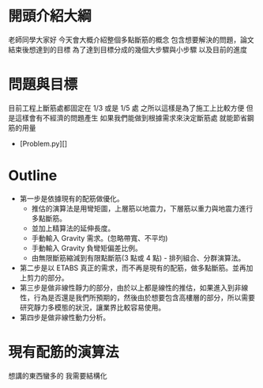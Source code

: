 # 開頭介紹大綱
老師同學大家好
今天會大概介紹整個多點斷筋的概念
包含想要解決的問題，論文結束後想達到的目標
為了達到目標分成的幾個大步驟與小步驟
以及目前的進度

# 問題與目標
目前工程上斷筋處都固定在 1/3 或是 1/5 處
之所以這樣是為了施工上比較方便
但是這樣會有不經濟的問題產生
如果我們能做到根據需求來決定斷筋處
就能節省鋼筋的用量
- [Problem.py][]

# Outline
- 第一步是依據現有的配筋做優化。
    - 推估的演算法是用彎矩圖，上層筋以地震力，下層筋以重力與地震力進行多點斷筋。
    - 並加上精算法的延伸長度。
    - 手動輸入 Gravity 需求。(忽略帶寬、不平均)
    - 手動輸入 Gravity 負彎矩偏差比例。
    - 由無限斷筋縮減到有限點斷筋(3 點或 4 點) - 排列組合、分群演算法。
- 第二步是以 ETABS 真正的需求，而不再是現有的配筋，做多點斷筋。並再加上剪力的部分。
- 第三步是做非線性靜力的部分，由於以上都是線性的推估，如果進入到非線性，行為是否還是我們所預期的，然後由於想要包含高樓層的部分，所以需要研究靜力多模態的狀況，讓業界比較容易使用。
- 第四步是做非線性動力分析。

# 現有配筋的演算法


想講的東西蠻多的
我需要結構化
